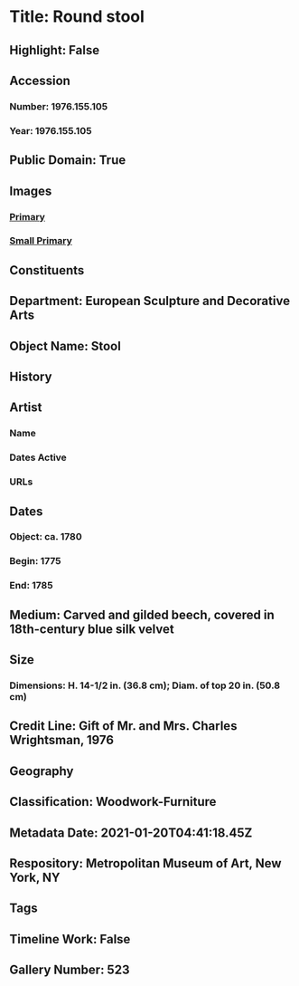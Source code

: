# Title: Round stool
## Highlight: False
## Accession
### Number: 1976.155.105
### Year: 1976.155.105
## Public Domain: True
## Images
### [Primary](https://images.metmuseum.org/CRDImages/es/original/209087.jpg)
### [Small Primary](https://images.metmuseum.org/CRDImages/es/web-large/209087.jpg)
## Constituents
## Department: European Sculpture and Decorative Arts
## Object Name: Stool
## History
## Artist
### Name
### Dates Active
### URLs
## Dates
### Object: ca. 1780
### Begin: 1775
### End: 1785
## Medium: Carved and gilded beech, covered in 18th-century blue silk velvet
## Size
### Dimensions: H. 14-1/2 in. (36.8 cm); Diam. of top 20 in. (50.8 cm)
## Credit Line: Gift of Mr. and Mrs. Charles Wrightsman, 1976
## Geography
## Classification: Woodwork-Furniture
## Metadata Date: 2021-01-20T04:41:18.45Z
## Respository: Metropolitan Museum of Art, New York, NY
## Tags
## Timeline Work: False
## Gallery Number: 523